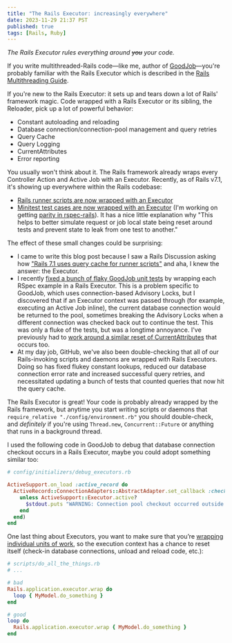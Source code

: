 ```yaml
---
title: "The Rails Executor: increasingly everywhere"
date: 2023-11-29 21:37 PST
published: true
tags: [Rails, Ruby]
---
```


*The Rails Executor rules everything around ~~you~~ your code.*

If you write multithreaded-Rails code—like me, author of [GoodJob](https://github.com/bensheldon/good_job)—you're probably familiar with the Rails Executor which is described in the [Rails Multithreading Guide](https://guides.rubyonrails.org/v7.1/threading_and_code_execution.html). 

If you're new to the Rails Executor: it sets up and tears down a lot of Rails' framework magic. Code wrapped with a Rails Executor or its sibling, the Reloader, pick up a lot of powerful behavior:

- Constant autoloading and reloading 
- Database connection/connection-pool management and query retries
- Query Cache
- Query Logging
- CurrentAttributes
- Error reporting

You usually won't think about it. The Rails framework already wraps every Controller Action and Active Job with an Executor. Recently, as of Rails v7.1, it's showing up everywhere within the Rails codebase:

- [Rails runner scripts are now wrapped with an Executor](https://github.com/rails/rails/pull/44999)
- [Minitest test cases are now wrapped with an Executor](https://github.com/rails/rails/pull/43550) (I'm working on getting [parity in rspec-rails](https://github.com/rspec/rspec-rails/issues/2713)). It has a nice little explanation why "This helps to better simulate request or job local state being reset around tests and prevent state to leak from one test to another."

The effect of these small changes could be surprising:

- I came to write this blog post because I saw a Rails Discussion asking how ["Rails 7.1 uses query cache for runner scripts"](https://discuss.rubyonrails.org/t/rails-7-1-uses-query-cache-for-runner-scripts/84275) and aha, I knew the answer: the Executor. 
- I recently [fixed a bunch of flaky GoodJob unit tests](https://github.com/bensheldon/good_job/pull/1124) by wrapping each RSpec example in a Rails Executor. This is a problem specific to GoodJob, which uses connection-based Advisory Locks, but I discovered that if an Executor context was passed through (for example, executing an Active Job inline), the current database connection would be returned to the pool, sometimes breaking the Advisory Locks when a different connection was checked back out to continue the test. This was only a fluke of the tests, but was a longtime annoyance. I've previously had to [work around a similar reset of CurrentAttributes](https://github.com/bensheldon/good_job/blob/c6d3aa4906783498ed6296060666d350ac2e288c/lib/good_job/current_thread.rb#L6-L7) that occurs too. 
- At my day job, GitHub, we've also been double-checking that all of our Rails-invoking scripts and daemons are wrapped with Rails Executors. Doing so has fixed flukey constant lookups, reduced our database connection error rate and increased successful query retries, and necessitated updating a bunch of tests that counted queries that now hit the query cache. 

The Rails Executor is great! Your code is probably already wrapped by the Rails framework, but anytime you start writing scripts or daemons that `require_relative "./config/environment.rb"` you should double-check, and _definitely_ if you're using `Thread.new`, `Concurrent::Future` or anything that runs in a background thread.

I used the following code in GoodJob to debug that database connection checkout occurs in a Rails Executor, maybe you could adopt something similar too:

```rb
# config/initializers/debug_executors.rb

ActiveSupport.on_load :active_record do
  ActiveRecord::ConnectionAdapters::AbstractAdapter.set_callback :checkout, :before, (lambda do |conn|
    unless ActiveSupport::Executor.active?
      $stdout.puts "WARNING: Connection pool checkout occurred outside of a Rails Executor"
    end
  end)
end

```

One last thing about Executors, you want to make sure that you’re [wrapping individual units of work](https://guides.rubyonrails.org/v7.1/threading_and_code_execution.html#wrapping-application-code), so the execution context has a chance to reset itself (check-in database connections, unload and reload code, etc.):

```rb
# scripts/do_all_the_things.rb
# ...

# bad
Rails.application.executor.wrap do
  loop { MyModel.do_something }
end

# good
loop do
  Rails.application.executor.wrap { MyModel.do_something }
end
```
